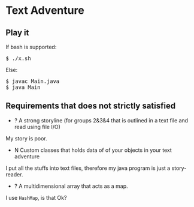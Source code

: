 # Text Adventure

## Play it

If bash is supported:

<pre>
$ ./x.sh
</pre>

Else:

<pre>
$ javac Main.java
$ java Main
</pre>

## Requirements that does not strictly satisfied

- ? A strong storyline (for groups 2&3&4 that is outlined in a text file and read using file I/O)

My story is poor.

- N Custom classes that holds data of of your objects in your text adventure 

I put all the stuffs into text files, therefore my java program is just a story-reader.

- ? A multidimensional array that acts as a map.

I use `HashMap`, is that Ok?

